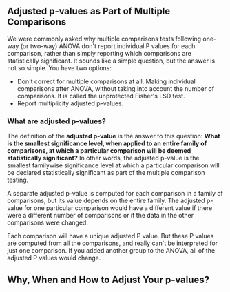 ## Adjusted p-values as Part of Multiple Comparisons

We were commonly asked why multiple comparisons tests following one-way (or two-way) ANOVA don't report individual P values for each comparison, rather than simply reporting which comparisons are statistically significant. It sounds like a simple question, but the answer is not so simple. You have two options:

* Don't correct for multiple comparisons at all.  Making individual comparisons after ANOVA, without taking into account the number of comparisons. It is called the unprotected Fisher's LSD test.
* Report multiplicity adjusted p-values. 

### What are adjusted p-values?

The definition of the **adjusted p-value** is the answer to this question: **What is the smallest significance level, when applied to an entire family of comparisons, at which a particular comparison will be deemed statistically significant?** In other words, the adjusted p-value is the smallest familywise significance level at which a particular comparison will be declared statistically significant as part of the multiple comparison testing.

A separate adjusted p-value is computed for each comparison in a family of comparisons, but its value depends on the entire family. The adjusted p-value for one particular comparison would have a different value if there were a different number of comparisons or if the data in the other comparisons were changed. 

Each comparison will have a unique adjusted P value. But these P values are computed from all the comparisons, and really can't be interpreted for just one comparison. If you added another group to the ANOVA, all of the adjusted P values would change.

## Why, When and How to Adjust Your p-values?
